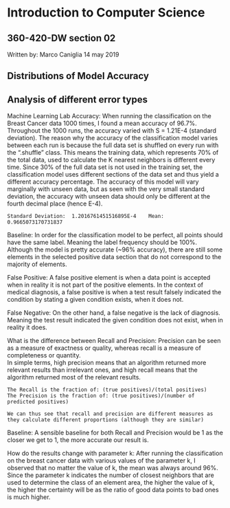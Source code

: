 # Introduction to Computer Science
## 360-420-DW section 02
 
 Written by: Marco Caniglia
 14 may 2019

## Distributions of Model Accuracy

## Analysis of different error types

Machine Learning Lab
Accuracy:
	When running the classification on the Breast Cancer data 1000 times, I found a mean accuracy of 96.7%. 
	Throughout the 1000 runs, the accuracy varied with S = 1.21E-4 (standard deviation). 
	The reason why the accuracy of the classification model varies between each run is because the full data set is 
	shuffled on every run with the “.shuffle” class. This means the training data, which represents 70% of the total data, 
	used to calculate the K nearest neighbors is different every time. Since 30% of the full data set is not used in the training set, 
	the classification model uses different sections of the data set and thus yield a different accuracy percentage. The accuracy of 
	this model will vary marginally with unseen data, but as seen with the very small standard deviation, the accuracy with unseen data 
	should only be different at the fourth decimal place (hence E-4).
	
	Standard Deviation:  1.2016761451516895E-4    Mean:  0.9665073170731837

Baseline:
	In order for the classification model to be perfect, all points should have the same label. Meaning the label frequency should be 
	100%. Although the model is pretty accurate (~96% accuracy), there are still some elements in the selected positive data section 
	that do not correspond to the majority of elements.

False Positive:
	A false positive element is when a data point is accepted when in reality it is not part of the positive elements. In the context 
	of medical diagnosis, a false positive is when a test result falsely indicated the condition by stating a given condition exists, 
	when it does not.

False Negative:
	On the other hand, a false negative is the lack of diagnosis. Meaning the test result indicated the given condition does not exist, 
	when in reality it does.
	
What is the difference between Recall and Precision:
	Precision can be seen as a measure of exactness or quality, whereas recall is a measure of completeness or quantity.  
	In simple terms, high precision means that an algorithm returned more relevant results than irrelevant ones, 
	and high recall means that the algorithm returned most of the relevant results.
	
	The Recall is the fraction of: (true positives)/(total positives)
	The Precision is the fraction of: (true positives)/(number of predicted positives)
	
	We can thus see that recall and precision are different measures as they calculate different proportions (although they are similar)
	
Baseline:
	A sensible baseline for both Recall and Precision would be 1 as the closer we get to 1, the more accurate our result is.
	

How do the results change with parameter k:
	After running the classification on the breast cancer data with various values of the parameter k, I observed that no matter the value 
	of k, the mean was always around 96%. Since the parameter k indicates the number of closest neighbors that are used to determine the class of an element
	area, the higher the value of k, the higher the certainty will be as the ratio of good data points to bad ones
	is much higher.